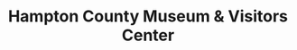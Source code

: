 ---
layout: repo
title: "Hampton County Museum & Visitors Center"
id: 2093
permalink: repos/2093/
---